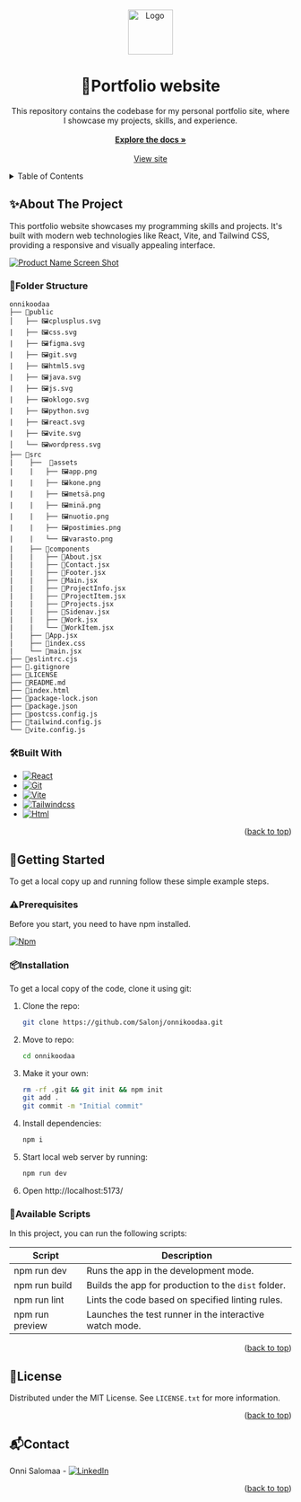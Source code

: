 <a name="readme-top"></a>

<!-- PROJECT LOGO -->
<br />
<div align="center">
  <a href="https://github.com/Salonj/onnikoodaa.fi">
    <img src="" alt="Logo" width="80" height="80">
  </a>

  <h1 align="center">🚀Portfolio website</h1>

  <p align="center">
    This repository contains the codebase for my personal portfolio site, where I showcase my projects, skills, and experience.
    <br />
    <br />
    <a href="https://github.com/Salonj/onnikoodaa"><strong>Explore the docs »</strong></a>
    <br />
    <br />
    <a href="https://onnikoodaa.fi">View site</a>
  </p>
</div>

<!-- TABLE OF CONTENTS -->
<details>
  <summary>Table of Contents</summary>
  <ol>
    <li>
      <a href="#about-the-project">About The Project</a>
      <ul>
        <li><a href="#folder-structure">Folder Structure</a></li>
        <li><a href="#built-with">Built With</a></li>
      </ul>
    </li>
    <li>
      <a href="#getting-started">Getting Started</a>
      <ul>
        <li><a href="#prerequisites">Prerequisites</a></li>
        <li><a href="#installation">Installation</a></li>
        <li><a href="#available-scripts">Available Scripts</a></li>
      </ul>
    </li>
    <li><a href="#license">License</a></li>
    <li><a href="#contact">Contact</a></li>
  </ol>
</details>

<!-- ABOUT THE PROJECT -->

## ✨About The Project

This portfolio website showcases my programming skills and projects. It's built with modern web technologies like React, Vite, and Tailwind CSS, providing a responsive and visually appealing interface.

[![Product Name Screen Shot][product-screenshot]](https://onnikoodaa.fi)

<!-- FOLDER STRUCTURE -->

### 📂Folder Structure

```
onnikoodaa
├── 📂public
│   ├── 🖼️cplusplus.svg
|   ├── 🖼️css.svg
|   ├── 🖼️figma.svg
|   ├── 🖼️git.svg
|   ├── 🖼️html5.svg
|   ├── 🖼️java.svg
|   ├── 🖼️js.svg
|   ├── 🖼️oklogo.svg
|   ├── 🖼️python.svg
|   ├── 🖼️react.svg
|   ├── 🖼️vite.svg
│   └── 🖼️wordpress.svg
├── 📂src
|    ├──  📂assets
|    |   ├── 🖼️app.png
|    |   ├── 🖼️kone.png
|    |   ├── 🖼️metsä.png
|    |   ├── 🖼️minä.png
|    |   ├── 🖼️nuotio.png
|    |   ├── 🖼️postimies.png
|    |   └── 🖼️varasto.png
|    ├── 📂components
|    |   ├── 📄About.jsx
|    |   ├── 📄Contact.jsx
|    |   ├── 📄Footer.jsx
|    |   ├── 📄Main.jsx
|    |   ├── 📄ProjectInfo.jsx
|    |   ├── 📄ProjectItem.jsx
|    |   ├── 📄Projects.jsx
|    |   ├── 📄Sidenav.jsx
|    |   ├── 📄Work.jsx
|    |   └── 📄WorkItem.jsx
|    ├── 📄App.jsx
|    ├── 📄index.css
|    └── 📄main.jsx
├── 📄eslintrc.cjs
├── 📄.gitignore
├── 📄LICENSE
├── 📄README.md
├── 📄index.html
├── 📄package-lock.json
├── 📄package.json
├── 📄postcss.config.js
├── 📄tailwind.config.js
└── 📄vite.config.js
```

<!-- BUILT WITH -->

### 🛠️Built With

- [![React][react-logo]][react-link]
- [![Git][git-logo]][git-link]
- [![Vite][vite-logo]][vite-link]
- [![Tailwindcss][tailwindcss-logo]][tailwindcss-link]
- [![Html][html-logo]][html-link]

<p align="right">(<a href="#readme-top">back to top</a>)</p>

<!-- GETTING STARTED -->

## 🤸Getting Started

To get a local copy up and running follow these simple example steps.

<!-- Prerequisities -->

### ⚠️Prerequisites

Before you start, you need to have npm installed.

[![Npm][npm-logo]][npm-link]

<!-- INSTALLATION -->

### 📦Installation

To get a local copy of the code, clone it using git:

1. Clone the repo:
   ```sh
   git clone https://github.com/Salonj/onnikoodaa.git
   ```
2. Move to repo:
   ```sh
   cd onnikoodaa
   ```
3. Make it your own:
   ```sh
   rm -rf .git && git init && npm init
   git add .
   git commit -m "Initial commit"
   ```
4. Install dependencies:
   ```sh
   npm i
   ```
5. Start local web server by running:
   ```sh
   npm run dev
   ```
6. Open http://localhost:5173/

### 📜Available Scripts

In this project, you can run the following scripts:

| Script          | Description                                             |
| --------------- | ------------------------------------------------------- |
| npm run dev     | Runs the app in the development mode.                   |
| npm run build   | Builds the app for production to the `dist` folder.     |
| npm run lint    | Lints the code based on specified linting rules.        |
| npm run preview | Launches the test runner in the interactive watch mode. |

<p align="right">(<a href="#readme-top">back to top</a>)</p>

<!-- LICENSE -->

## 📝License

Distributed under the MIT License. See `LICENSE.txt` for more information.

<p align="right">(<a href="#readme-top">back to top</a>)</p>

<!-- CONTACT -->

## 📬Contact

Onni Salomaa - [![LinkedIn][linkedin-shield]][linkedin-url]

<p align="right">(<a href="#readme-top">back to top</a>)</p>

<!-- IMAGES -->

[linkedin-shield]: https://img.shields.io/badge/Linkedin-Linkedin?style=flat-square&logo=Linkedin&logoColor=%23FFFFFF&labelColor=%230A66C2&color=%230A66C2
[linkedin-url]: https://linkedin.com/in/onnisalomaa
[product-screenshot]: src/assets/app.png

<!-- React -->

[react-logo]: https://img.shields.io/badge/React-React?style=flat-square&logo=react&logoColor=%2361DAFB&labelColor=black&color=%2361DAFB
[react-link]: https://react.dev/

<!-- Vite -->

[vite-logo]: https://img.shields.io/badge/Vite-vite?style=flat-square&logo=vite&logoColor=%23646CFF&labelColor=black&color=%23646CFF
[vite-link]: https://vitejs.dev/

<!-- Git -->

[git-logo]: https://img.shields.io/badge/Git-Git?style=flat-square&logo=git&logoColor=%23F05032&labelColor=black&color=%23F05032
[git-link]: https://git-scm.com/

<!-- HTML -->

[html-logo]: https://img.shields.io/badge/Html5-Html5?style=flat-square&logo=Html5&logoColor=%23E34F26&labelColor=black&color=%23E34F26
[html-link]: https://html.com/

<!-- Tailwindcss -->

[tailwindcss-logo]: https://img.shields.io/badge/Tailwindcss-tailwindcss?style=flat-square&logo=tailwind%20css&logoColor=%2306B6D4&labelColor=black&color=%2306B6D4
[tailwindcss-link]: https://tailwindcss.com/

<!-- NPM -->

[npm-logo]: https://img.shields.io/badge/Npm-npm?style=flat-square&logo=npm&logoColor=%23FFFFFF&labelColor=%23CB3837&color=%23CB3837
[npm-link]: https://www.npmjs.com/

